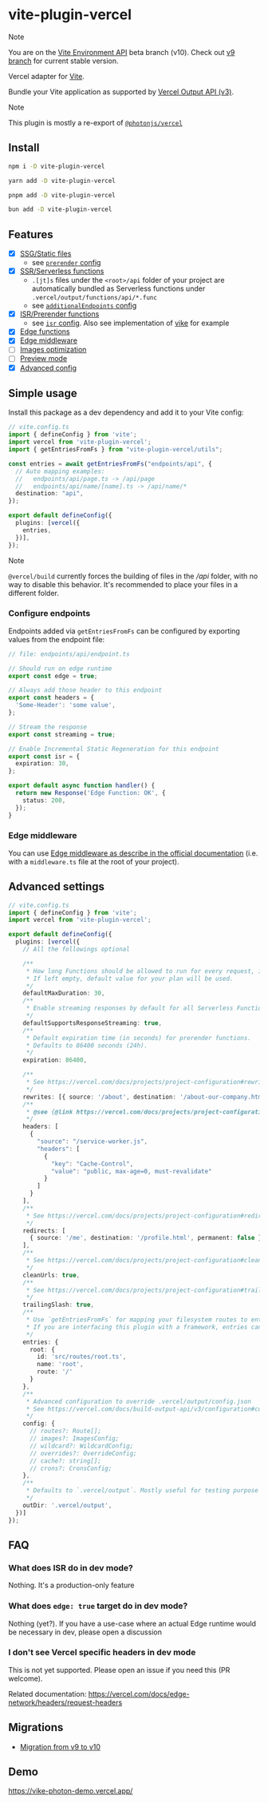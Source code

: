 # vite-plugin-vercel

> [!NOTE]
> You are on the [Vite Environment API](https://vite.dev/guide/api-environment.html#environment-configuration) beta branch (v10). Check out [v9 branch](https://github.com/magne4000/vite-plugin-vercel/tree/v9) for current stable version.

Vercel adapter for [Vite](https://vitejs.dev/).

Bundle your Vite application as supported by [Vercel Output API (v3)](https://vercel.com/docs/build-output-api/v3).

> [!NOTE]
> This plugin is mostly a re-export of [`@photonjs/vercel`](https://github.com/photon-js/photon/tree/main/packages/adapter-vercel)

## Install

```bash
npm i -D vite-plugin-vercel
```

```bash
yarn add -D vite-plugin-vercel
```

```bash
pnpm add -D vite-plugin-vercel
```

```bash
bun add -D vite-plugin-vercel
```

## Features

- [x] [SSG/Static files](https://vercel.com/docs/build-output-api/v3/primitives#static-files)
  - see [`prerender` config](/packages/vercel/src/types.ts#L37)
- [x] [SSR/Serverless functions](https://vercel.com/docs/build-output-api/v3/primitives#serverless-functions)
  - `.[jt]s` files under the `<root>/api` folder of your project are automatically bundled as Serverless functions under `.vercel/output/functions/api/*.func`
  - see [`additionalEndpoints` config](/packages/vercel/src/types.ts#L62)
- [x] [ISR/Prerender functions](https://vercel.com/docs/build-output-api/v3/primitives#prerender-functions)
  - see [`isr` config](/packages/vercel/src/types.ts#L89). Also see implementation of [vike](/packages/vike-integration/vike.ts) for example
- [x] [Edge functions](https://vercel.com/docs/build-output-api/v3/primitives#edge-functions)
- [x] [Edge middleware](https://vercel.com/docs/functions/edge-middleware/middleware-api)
- [ ] [Images optimization](https://vercel.com/docs/build-output-api/v3/configuration#images)
- [ ] [Preview mode](https://vercel.com/docs/build-output-api/v3/features#preview-mode)
- [x] [Advanced config](/packages/vercel/src/types.ts#L19)

## Simple usage

Install this package as a dev dependency and add it to your Vite config:

```ts
// vite.config.ts
import { defineConfig } from 'vite';
import vercel from 'vite-plugin-vercel';
import { getEntriesFromFs } from "vite-plugin-vercel/utils";

const entries = await getEntriesFromFs("endpoints/api", {
  // Auto mapping examples:
  //   endpoints/api/page.ts -> /api/page
  //   endpoints/api/name/[name].ts -> /api/name/*
  destination: "api",
});

export default defineConfig({
  plugins: [vercel({
    entries,
  })],
});
```

> [!NOTE]
> `@vercel/build` currently forces the building of files in the _/api_ folder, with no way to disable this behavior.
> It's recommended to place your files in a different folder.

### Configure endpoints

Endpoints added via `getEntriesFromFs` can be configured by exporting values from the endpoint file:

```ts
// file: endpoints/api/endpoint.ts

// Should run on edge runtime
export const edge = true;

// Always add those header to this endpoint
export const headers = {
  'Some-Header': 'some value',
};

// Stream the response
export const streaming = true;

// Enable Incremental Static Regeneration for this endpoint
export const isr = {
  expiration: 30,
};

export default async function handler() {
  return new Response('Edge Function: OK', {
    status: 200,
  });
}
```

### Edge middleware

You can use [Edge middleware as describe in the official documentation](https://vercel.com/docs/functions/edge-middleware/middleware-api) (i.e. with a `middleware.ts` file at the root of your project).

## Advanced settings

```ts
// vite.config.ts
import { defineConfig } from 'vite';
import vercel from 'vite-plugin-vercel';

export default defineConfig({
  plugins: [vercel({
    // All the followings optional

    /**
     * How long Functions should be allowed to run for every request, in seconds.
     * If left empty, default value for your plan will be used.
     */
    defaultMaxDuration: 30,
    /**
     * Enable streaming responses by default for all Serverless Functions
     */
    defaultSupportsResponseStreaming: true,
    /**
     * Default expiration time (in seconds) for prerender functions.
     * Defaults to 86400 seconds (24h).
     */
    expiration: 86400,

    /**
     * See https://vercel.com/docs/projects/project-configuration#rewrites
     */
    rewrites: [{ source: '/about', destination: '/about-our-company.html' }],
    /**
     * @see {@link https://vercel.com/docs/projects/project-configuration#headers}
     */
    headers: [
      {
        "source": "/service-worker.js",
        "headers": [
          {
            "key": "Cache-Control",
            "value": "public, max-age=0, must-revalidate"
          }
        ]
      }
    ],
    /**
     * See https://vercel.com/docs/projects/project-configuration#redirects
     */
    redirects: [
      { source: '/me', destination: '/profile.html', permanent: false },
    ],
    /**
     * See https://vercel.com/docs/projects/project-configuration#cleanurls
     */
    cleanUrls: true,
    /**
     * See https://vercel.com/docs/projects/project-configuration#trailingslash
     */
    trailingSlash: true,
    /**
     * Use `getEntriesFromFs` for mapping your filesystem routes to entries.
     * If you are interfacing this plugin with a framework, entries can also be added through the Photon API
     */
    entries: {
      root: {
        id: 'src/routes/root.ts',
        name: 'root',
        route: '/'
      }
    },
    /**
     * Advanced configuration to override .vercel/output/config.json
     * See https://vercel.com/docs/build-output-api/v3/configuration#configuration
     */
    config: {
      // routes?: Route[];
      // images?: ImagesConfig;
      // wildcard?: WildcardConfig;
      // overrides?: OverrideConfig;
      // cache?: string[];
      // crons?: CronsConfig;
    },
    /**
     * Defaults to `.vercel/output`. Mostly useful for testing purpose
     */
    outDir: '.vercel/output',
  })]
});
```

## FAQ

### What does ISR do in dev mode?
Nothing. It's a production-only feature

### What does `edge: true` target do in dev mode?
Nothing (yet?). If you have a use-case where an actual Edge runtime would be necessary in dev, please open a discussion

### I don't see Vercel specific headers in dev mode
This is not yet supported. Please open an issue if you need this (PR welcome).

Related documentation: https://vercel.com/docs/edge-network/headers/request-headers

## Migrations

- [Migration from v9 to v10](https://github.com/magne4000/vite-plugin-vercel/blob/main/MIGRATION.md)

## Demo

https://vike-photon-demo.vercel.app/
